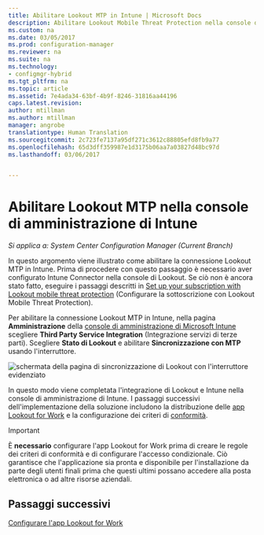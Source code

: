 ```yaml
---
title: Abilitare Lookout MTP in Intune | Microsoft Docs
description: Abilitare Lookout Mobile Threat Protection nella console di amministrazione di Intune.
ms.custom: na
ms.date: 03/05/2017
ms.prod: configuration-manager
ms.reviewer: na
ms.suite: na
ms.technology:
- configmgr-hybrid
ms.tgt_pltfrm: na
ms.topic: article
ms.assetid: 7e4ada34-63bf-4b9f-8246-31816aa44196
caps.latest.revision: 
author: mtillman
ms.author: mtillman
manager: angrobe
translationtype: Human Translation
ms.sourcegitcommit: 2c723fe7137a95df271c3612c88805efd8fb9a77
ms.openlocfilehash: 65d3dff359987e1d3175b06aa7a03827d48bc97d
ms.lasthandoff: 03/06/2017


---
```

# <a name="enable-lookout-mtp-connection-in-the-intune-admin-console"></a>Abilitare Lookout MTP nella console di amministrazione di Intune

*Si applica a: System Center Configuration Manager (Current Branch)*

In questo argomento viene illustrato come abilitare la connessione Lookout MTP in Intune. Prima di procedere con questo passaggio è necessario aver configurato Intune Connector nella console di Lookout.  Se ciò non è ancora stato fatto, eseguire i passaggi descritti in [Set up your subscription with Lookout mobile threat protection](set-up-your-subscription-with-lookout.md) (Configurare la sottoscrizione con Lookout Mobile Threat Protection).

Per abilitare la connessione Lookout MTP in Intune, nella pagina **Amministrazione** della [console di amministrazione di Microsoft Intune](https://manage.microsoft.com) scegliere **Third Party Service Integration** (Integrazione servizi di terze parti). Scegliere **Stato di Lookout** e abilitare **Sincronizzazione con MTP** usando l'interruttore.

![schermata della pagina di sincronizzazione di Lookout con l'interruttore evidenziato](media/lookout-intune-synchronization.png)

In questo modo viene completata l'integrazione di Lookout e Intune nella console di amministrazione di Intune.  I passaggi successivi dell'implementazione della soluzione includono la distribuzione delle [app Lookout for Work](configure-and-deploy-lookout-for-work-apps.md) e la configurazione dei criteri di [conformità](enable-device-threat-protection-rule-compliance-policy.md).

>[!IMPORTANT]
> È **necessario** configurare l'app Lookout for Work prima di creare le regole dei criteri di conformità e di configurare l'accesso condizionale. Ciò garantisce che l'applicazione sia pronta e disponibile per l'installazione da parte degli utenti finali prima che questi ultimi possano accedere alla posta elettronica o ad altre risorse aziendali.

## <a name="next-steps"></a>Passaggi successivi
[Configurare l'app Lookout for Work](configure-and-deploy-lookout-for-work-apps.md)

